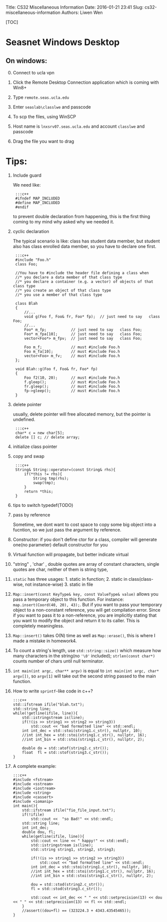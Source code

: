 Title: CS32 Miscellaneous Information
Date: 2016-01-21 23:41
Slug: cs32-miscellaneous-information
Authors: Liwen Wen

[TOC]
# Seasnet Windows Desktop
## On windows:
  
   0. Connect to ucla vpn

   1. Click the Remote Desktop Connection application which is coming with Win8+

   2. Type `remote.seas.ucla.edu`

   3. Enter `seaslab\classlwe` and passcode 

   4. To scp the files, using WinSCP

   5. Host name is `lnxsrv07.seas.ucla.edu` and account `classlwe` and passcode

   6. Drag the file you want to drag

# Tips:

1. Include guard
 
    We need like:

        :::c++
        #ifndef MAP_INCLUDED
        #define MAP_INCLUDED
        #endif

    to prevent double declaration from happening, this is the first thing coming to my mind why asked why we needed it.

2. cyclic declaration

    The typical scenario is like: class has student data member, but student also has class enrolled data member, so you have to declare one first. 

        :::c++
        #include "Foo.h"
        class Foo;

        //You have to #include the header file defining a class when
        //* you declare a data member of that class type
        //* you declare a container (e.g. a vector) of objects of that class type
        //* you create an object of that class type
        //* you use a member of that class type

        class Blah
        {
            //...
            void g(Foo f, Foo& fr, Foo* fp);  // just need to say   class Foo;
            //...
            Foo* m_fp;           // just need to say   class Foo;
            Foo* m_fpa[10];      // just need to say   class Foo;
            vector<Foo*> m_fpv;  // just need to say   class Foo;

            Foo m_f;             // must #include Foo.h
            Foo m_fa[10];        // must #include Foo.h
            vector<Foo> m_fv;    // must #include Foo.h
        };

        void Blah::g(Foo f, Foo& fr, Foo* fp)
        {
            Foo f2(10, 20);      // must #include Foo.h
            f.gleep();           // must #include Foo.h
            fr.gleep();          // must #include Foo.h
            fp->gleep();         // must #include Foo.h
        }

3. delete pointer

    usually, delete pointer will free allocated memory, but the pointer is undefined.

        :::c++
        char* c = new char[5];
        delete [] c; // delete array;

4. initialize class pointer

5. copy and swap
   
        :::c++
        String& String::operator=(const String& rhs){
            if(*this != rhs){
                String tmp(rhs);
                swap(tmp);
            }
            return *this;
        }

6. tips to switch typedef(TODO)

7. pass by reference
    
    Sometime, we dont want to cost space to copy some big object into a fucntion, so we just pass the argument by reference.

8. Constructor: if you don't define ctor for a class, compiler will generate one(no parameter) default constructor for you

9. Virtual function will propagate, but better indicate virtual 

10. "string" , 'char' , double quotes are array of constant characters, single quotes are char, neither of them is string type, 

11. `static` has three usages: 1. static in function; 2. static in class(class-wise, not instance-wise) 3. static in file

12. `Map::insert(const KeyType& key, const ValueType& value)` allows you pass a temporary object to this function. For instance: `map.insert(Coord(40, 20), 43);`. But if you want to pass your temporary object to a non-constant reference, you will get compilation error. Since if you want to pass it to a non-reference, you are implicitly stating that you want to modify the object and return it to its caller. This is completely meaningless.

13. `Map::insert()` takes O(N) time as well as `Map::erase()`, this is where I made a mistake in homework4.

14. To count a string's length, use `std::string::size()` which measure how many characters in the string(no `'\0'` included); `strlen(const char*)` counts number of chars until null terminator.

15. `int main(int argc, char** argv)` is equal to `int main(int argc, char* argv[])`, so `argv[1]` will take out the second string passed to the main function.

16. How to write `sprintf`-like code in c++?

        :::c++
        std::ifstream ifile("blah.txt");
        std::string line;
        while(!getline(ifile, line)){
            std::istringstream is(line);
            if(!(is >> string1 >> string2 >> string3))
                std::cout << "bad formatted line" << std::endl;
            int int_dec = std::stoi(string1.c_str(), nullptr, 10); 
            //int int_hex = std::stoi(string1.c_str(), nullptr, 16); 
            //int int_bin = std::stoi(string1.c_str(), nullptr, 2); 

            double do = std::atof(string2.c_str());
            float  fl = std::stof(string3.c_str());
        }

17. A complete example:

        :::c++
        #include <fstream>
        #include <sstream>
        #include <iostream>
        #include <string>
        #include <cassert>
        #include <iomanip>
        int main(){
            std::ifstream ifile("fio_file_input.txt");
            if(!ifile)
                std::cout <<  "so Bad!" << std::endl;
            std::string line;
            int int_dec;
            double dou, fl;
            while(getline(ifile, line)){
                std::cout << line << " happy!" << std::endl;
                std::istringstream is(line);
                std::string string1, string2, string3;

                if(!(is >> string1 >> string2 >> string3))
                    std::cout << "bad formatted line" << std::endl;
                int int_dec = std::stoi(string1.c_str(), nullptr, 10);
                //int int_hex = std::stoi(string1.c_str(), nullptr, 16);
                //int int_bin = std::stoi(string1.c_str(), nullptr, 2);

                dou = std::stod(string2.c_str());
                fl = std::stod(string3.c_str());

                std::cout << int_dec << " " << std::setprecision(13) << dou << " " << std::setprecision(13) << fl << std::endl;
            }
            //assert((dou+fl) == (323224.3 + 4343.43545465)); 
        }  
